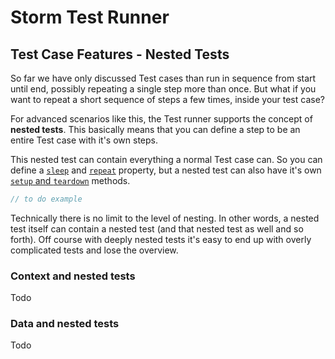 # Storm Test Runner

## Test Case Features - Nested Tests

So far we have only discussed Test cases than run in sequence from start until end, possibly repeating a single step more than once. But what if you want to repeat a short sequence of steps a few times, inside your test case?

For advanced scenarios like this, the Test runner supports the concept of **nested tests**. This basically means that you can define a step to be an entire Test case with it's own steps.

This nested test can contain everything a normal Test case can. So you can define a [`sleep`](./sleeping.md) and [`repeat`](./repeat) property, but a nested test can also have it's own [`setup` and `teardown`](./setup-teardown.md) methods.

```js
// to do example
```

Technically there is no limit to the level of nesting. In other words, a nested test itself can contain a nested test (and that nested test as well and so forth). Off course with deeply nested tests it's easy to end up with overly complicated tests and lose the overview.

### Context and nested tests

Todo

### Data and nested tests

Todo
